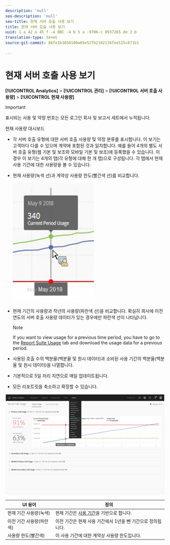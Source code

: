 ```yaml
---
description: 'null'
seo-description: 'null'
seo-title: 현재 서버 호출 사용 보기
title: 현재 서버 호출 사용 보기
uuid: 1 a 42 a 45 f -4 BBC -4 b 5 a -9706-c 8937265 de 2 b
translation-type: tm+mt
source-git-commit: 86fe1b3650100a05e52fb2102134fee515c871b1

---
```



# 현재 서버 호출 사용 보기

**[!UICONTROL Analytics]** &gt; **[!UICONTROL 관리]** &gt; **[!UICONTROL 서버 호출 사용량]** &gt; **[!UICONTROL 현재 사용량]**

>[!IMPORTANT]
>
>표시되는 사용 및 약정 번호는 모든 로그인 회사 및 보고서 세트에서 누적됩니다.

현재 사용량 대시보드

* 각 서버 호출 유형에 대한 서버 호출 사용량 및 약정 분류를 표시합니다. 이 보기는 고객마다 다를 수 있으며 계약에 포함된 것과 일치합니다. 예를 들어 4개의 별도 서버 호출 유형(웹 기본 및 보조와 모바일 기본 및 보조)에 등록했을 수 있습니다. 이 경우 이 보기는 4개의 탭(각 유형에 대해 한 개 탭)으로 구성됩니다. 각 탭에서 현재 사용 기간에 대한 사용량을 볼 수 있습니다.
* 현재 사용량(녹색 선)과 계약상 사용량 한도(빨간색 선)를 비교합니다.

   ![](assets/current_period.png)

* 현재 기간의 사용량과 작년의 사용량(파란색 선)을 비교합니다. 확실히 회사에 이전 연도의 서버 호출 사용량 데이터가 있는 경우에만 파란색 선이 나타납니다.

   >[!NOTE]
   >
   >If you want to view usage for a previous time period, you have to go to the [Report Suite Usage](../../admin/c-server-call-usage/report-suite-usage.md#concept_E50FA5BD93404EB8B2FE954F658FDAFD) tab and download the usage data for a previous period.

* 사용된 호출 수의 백분율(백분율 및 원시 데이터)과 소비된 사용 기간의 백분율(백분율 및 원시 데이터)을 나열합니다.
* 기본적으로 5일 처리 지연으로 매일 업데이트됩니다.
* 모든 리포트릿을 축소하고 확장할 수 있습니다.

![](assets/server_call_dashboard.png)

| UI 용어 | 정의 |
|---|---|
| 현재 기간 사용량(녹색) | 현재 기간은 [사용 기간](../../admin/c-server-call-usage/overage-overview.md#section_CBA348A039F34563B097CD8890AB358D)을 기반으로 합니다. |
| 이전 기간 사용량(파란색) | 이전 기간은 현재 사용 기간에서 1년을 뺀 기간으로 정의됩니다. |
| 사용량 한도(빨간색) | 이 사용 기간에 대한 계약상 사용량 한도입니다. |

